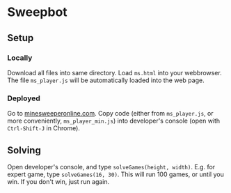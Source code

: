 # Sweepbot

## Setup

### Locally
Download all files into same directory. Load `ms.html` into your webbrowser. The file `ms_player.js` will be automatically loaded into the web page. 

### Deployed
Go to [minesweeperonline.com](http://minesweeperonline.com). Copy code (either from `ms_player.js`, or more conveniently, `ms_player_min.js`) into developer's console (open with `Ctrl-Shift-J` in Chrome).

## Solving
Open developer's console, and type `solveGames(height, width)`. E.g. for expert game, type `solveGames(16, 30)`. This will run 100 games, or until you win. If you don't win, just run again.
